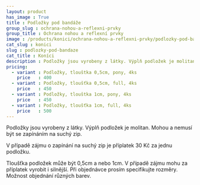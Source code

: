 ```yaml
---
layout: product
has_image : True
title : Podložky pod bandáže
group_slug : ochrana-nohou-a-reflexni-prvky
group_title : Ochrana nohou a reflexní prvky
image : /products/konici/ochrana-nohou-a-reflexni-prvky/podlozky-pod-bandaze.jpg
cat_slug : konici
slug : podlozky-pod-bandaze
cat_title : Koníci
description : Podložky jsou vyrobeny z látky. Výplň podložek je molitan.Mohou a nemusí být se zapínáním na suchý zip.
pricing:
  - variant : Podložky, tlouštka 0,5cm, pony, 4ks
    price   : 400
  - variant : Podložky, tloušťka 0,5cm, full, 4ks
    price   : 450
  - variant : Podložky, tlouštka 1cm, pony, 4ks
    price   : 450
  - variant : Podložky, tloušťka 1cm, full, 4ks
    price   : 500
---
```


Podložky jsou vyrobeny z látky. Výplň podložek je molitan.
Mohou a nemusí být se zapínáním na suchý zip.

V případě zájmu o zapínání na suchý zip je příplatek 30&nbsp;Kč za jednu podložku.

Tloušťka podložek může být 0,5cm a nebo 1cm. V případě zájmu mohu za příplatek vyrobit i silnější.
Při objednávce prosím specifikujte rozměry.
Možnost objednání různých barev.

